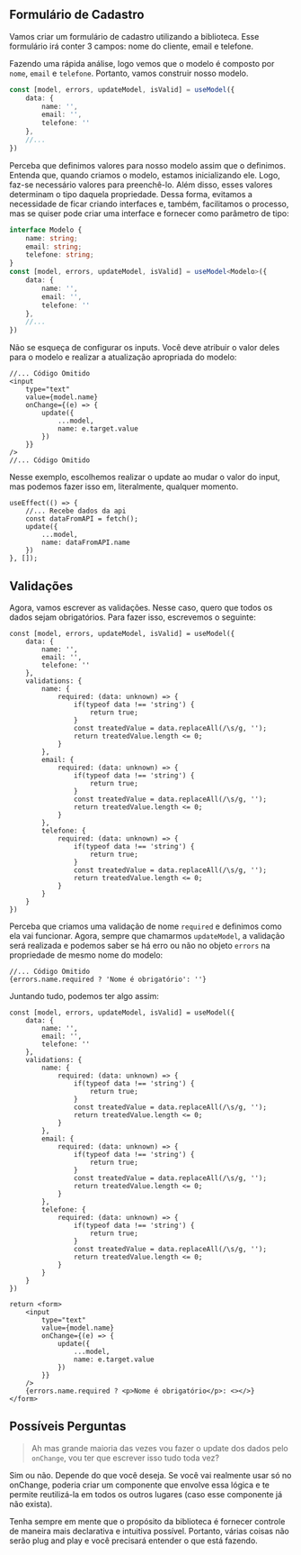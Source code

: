 ## Formulário de Cadastro

Vamos criar um formulário de cadastro utilizando a biblioteca. Esse formulário irá conter 3 campos: nome do cliente, email e telefone.

Fazendo uma rápida análise, logo vemos que o modelo é composto por `nome`, `email` e `telefone`. Portanto, vamos construir nosso modelo.

```typescript
const [model, errors, updateModel, isValid] = useModel({
    data: {
        name: '',
        email: '',
        telefone: ''
    },
    //...
})
```

Perceba que definimos valores para nosso modelo assim que o definimos. Entenda que, quando criamos o modelo, estamos inicializando ele. Logo, faz-se necessário valores para preenchê-lo. Além disso, esses valores determinam o tipo daquela propriedade. Dessa forma, evitamos a necessidade de ficar criando interfaces e, também, facilitamos o processo, mas se quiser pode criar uma interface e fornecer como parâmetro de tipo: 

```typescript
interface Modelo {
    name: string;
    email: string;
    telefone: string;
}
const [model, errors, updateModel, isValid] = useModel<Modelo>({
    data: {
        name: '',
        email: '',
        telefone: ''
    },
    //...
})
```

Não se esqueça de configurar os inputs. Você deve atribuir o valor deles para o modelo e realizar a atualização apropriada do modelo:

```tsx
//... Código Omitido
<input 
    type="text" 
    value={model.name} 
    onChange={(e) => {
        update({
            ...model,
            name: e.target.value
        })
    }} 
/>
//... Código Omitido
```
Nesse exemplo, escolhemos realizar o update ao mudar o valor do input, mas podemos fazer isso em, literalmente, qualquer momento.

```tsx
useEffect(() => {
    //... Recebe dados da api
    const dataFromAPI = fetch();
    update({
        ...model,
        name: dataFromAPI.name
    })
}, []);
```

## Validações

Agora, vamos escrever as validações. Nesse caso, quero que todos os dados sejam obrigatórios. Para fazer isso, escrevemos o seguinte:

```tsx
const [model, errors, updateModel, isValid] = useModel({
    data: {
        name: '',
        email: '',
        telefone: ''
    },
    validations: {
        name: {
            required: (data: unknown) => {
                if(typeof data !== 'string') {
                    return true;
                }
                const treatedValue = data.replaceAll(/\s/g, '');
                return treatedValue.length <= 0;
            }
        },
        email: {
            required: (data: unknown) => {
                if(typeof data !== 'string') {
                    return true;
                }
                const treatedValue = data.replaceAll(/\s/g, '');
                return treatedValue.length <= 0;
            }
        },
        telefone: {
            required: (data: unknown) => {
                if(typeof data !== 'string') {
                    return true;
                }
                const treatedValue = data.replaceAll(/\s/g, '');
                return treatedValue.length <= 0;
            }
        }
    }
})
```

Perceba que criamos uma validação de nome `required` e definimos como ela vai funcionar. Agora, sempre que chamarmos `updateModel`, a validação será realizada e podemos saber se há erro ou não no objeto `errors` na propriedade de mesmo nome do modelo:

```tsx
//... Código Omitido
{errors.name.required ? 'Nome é obrigatório': ''}
```

Juntando tudo, podemos ter algo assim:

```tsx
const [model, errors, updateModel, isValid] = useModel({
    data: {
        name: '',
        email: '',
        telefone: ''
    },
    validations: {
        name: {
            required: (data: unknown) => {
                if(typeof data !== 'string') {
                    return true;
                }
                const treatedValue = data.replaceAll(/\s/g, '');
                return treatedValue.length <= 0;
            }
        },
        email: {
            required: (data: unknown) => {
                if(typeof data !== 'string') {
                    return true;
                }
                const treatedValue = data.replaceAll(/\s/g, '');
                return treatedValue.length <= 0;
            }
        },
        telefone: {
            required: (data: unknown) => {
                if(typeof data !== 'string') {
                    return true;
                }
                const treatedValue = data.replaceAll(/\s/g, '');
                return treatedValue.length <= 0;
            }
        }
    }
})

return <form>
    <input 
        type="text" 
        value={model.name} 
        onChange={(e) => {
            update({
                ...model,
                name: e.target.value
            })
        }} 
    />
    {errors.name.required ? <p>Nome é obrigatório</p>: <></>}
</form>
```
## Possíveis Perguntas
> Ah mas grande maioria das vezes vou fazer o update dos dados pelo `onChange`, vou ter que escrever isso tudo toda vez?

Sim ou não. Depende do que você deseja. Se você vai realmente usar só no onChange, poderia criar um componente que envolve essa lógica e te permite reutilizá-la em todos os outros lugares (caso esse componente já não exista).

Tenha sempre em mente que o propósito da biblioteca é fornecer controle de maneira mais declarativa e intuitiva possível. Portanto, várias coisas não serão plug and play e você precisará entender o que está fazendo.

